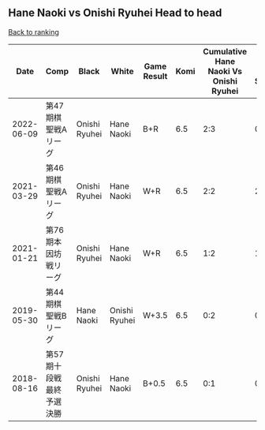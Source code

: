 ## Hane Naoki vs Onishi Ryuhei Head to head

[Back to ranking](../../index.md)




| **Date** | **Comp** | **Black** | **White** | **Game Result** | **Komi** | **Cumulative Hane Naoki Vs Onishi Ryuhei** | **Hane Naoki Streak** | **Onishi Ryuhei Streak** | 
| --- | --- | --- | --- | --- | --- | --- | --- | --- |
| 2022-06-09 | 第47期棋聖戦Aリーグ | Onishi Ryuhei | Hane Naoki | B+R | 6.5 | 2:3 | 0 | 1 | 
| 2021-03-29 | 第46期棋聖戦Aリーグ | Onishi Ryuhei | Hane Naoki | W+R | 6.5 | 2:2 | 2 | 0 | 
| 2021-01-21 | 第76期本因坊戦リーグ | Onishi Ryuhei | Hane Naoki | W+R | 6.5 | 1:2 | 1 | 0 | 
| 2019-05-30 | 第44期棋聖戦Bリーグ | Hane Naoki | Onishi Ryuhei | W+3.5 | 6.5 | 0:2 | 0 | 2 | 
| 2018-08-16 | 第57期十段戦最終予選決勝 | Onishi Ryuhei | Hane Naoki | B+0.5 | 6.5 | 0:1 | 0 | 1 |




